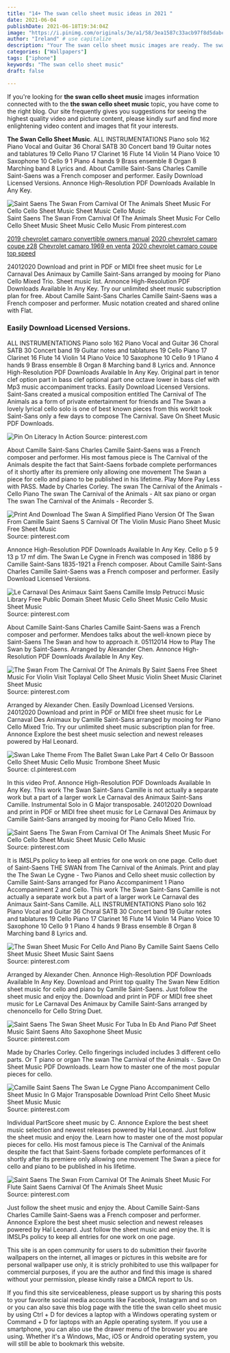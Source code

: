 ```yaml
---
title: "14+ The swan cello sheet music ideas in 2021 "
date: 2021-06-04
publishDate: 2021-06-18T19:34:04Z
image: "https://i.pinimg.com/originals/3e/a1/58/3ea1587c33acb97f8d5dabc02b889c2c.gif"
author: "Ireland" # use capitalize
description: "Your The swan cello sheet music images are ready. The swan cello sheet music are a topic that is being searched for and liked by netizens today. You can Download the The swan cello sheet music files here. Get all free photos and vectors."
categories: ["Wallpapers"]
tags: ["iphone"]
keywords: "The swan cello sheet music"
draft: false

---
```


If you're looking for **the swan cello sheet music** images information connected with to the **the swan cello sheet music** topic, you have come to the right  blog.  Our site frequently  gives you  suggestions  for seeing  the highest  quality video and picture  content, please kindly surf and find more enlightening video content and images  that fit your interests.

**The Swan Cello Sheet Music**. ALL INSTRUMENTATIONS Piano solo 162 Piano Vocal and Guitar 36 Choral SATB 30 Concert band 19 Guitar notes and tablatures 19 Cello Piano 17 Clarinet 16 Flute 14 Violin 14 Piano Voice 10 Saxophone 10 Cello 9 1 Piano 4 hands 9 Brass ensemble 8 Organ 8 Marching band 8 Lyrics and. About Camille Saint-Sans Charles Camille Saint-Saens was a French composer and performer. Easily Download Licensed Versions. Annonce High-Resolution PDF Downloads Available In Any Key.

![Saint Saens The Swan From Carnival Of The Animals Sheet Music For Cello Cello Sheet Music Sheet Music Cello Music](https://i.pinimg.com/originals/9f/24/a5/9f24a55d1423e7badcca1914adfb9eec.gif "Saint Saens The Swan From Carnival Of The Animals Sheet Music For Cello Cello Sheet Music Sheet Music Cello Music")
Saint Saens The Swan From Carnival Of The Animals Sheet Music For Cello Cello Sheet Music Sheet Music Cello Music From pinterest.com

[2019 chevrolet camaro convertible owners manual](/2019-chevrolet-camaro-convertible-owners-manual/)
[2020 chevrolet camaro coupe z28](/2020-chevrolet-camaro-coupe-z28/)
[Chevrolet camaro 1969 en venta](/chevrolet-camaro-1969-en-venta/)
[2020 chevrolet camaro coupe top speed](/2020-chevrolet-camaro-coupe-top-speed/)

24012020 Download and print in PDF or MIDI free sheet music for Le Carnaval Des Animaux by Camille Saint-Sans arranged by mooing for Piano Cello Mixed Trio. Sheet music list. Annonce High-Resolution PDF Downloads Available In Any Key. Try our unlimited sheet music subscription plan for free. About Camille Saint-Sans Charles Camille Saint-Saens was a French composer and performer. Music notation created and shared online with Flat.

### Easily Download Licensed Versions.

ALL INSTRUMENTATIONS Piano solo 162 Piano Vocal and Guitar 36 Choral SATB 30 Concert band 19 Guitar notes and tablatures 19 Cello Piano 17 Clarinet 16 Flute 14 Violin 14 Piano Voice 10 Saxophone 10 Cello 9 1 Piano 4 hands 9 Brass ensemble 8 Organ 8 Marching band 8 Lyrics and. Annonce High-Resolution PDF Downloads Available In Any Key. Original part in tenor clef option part in bass clef optional part one octave lower in bass clef with Mp3 music accompaniment tracks. Easily Download Licensed Versions. Saint-Sans created a musical composition entitled The Carnival of The Animals as a form of private entertainment for friends and The Swan a lovely lyrical cello solo is one of best known pieces from this workIt took Saint-Sans only a few days to compose The Carnival. Save On Sheet Music PDF Downloads.


![Pin On Literacy In Action](https://i.pinimg.com/originals/b8/b7/93/b8b793243c6e89b674083aed1246258d.jpg "Pin On Literacy In Action")
Source: pinterest.com

About Camille Saint-Sans Charles Camille Saint-Saens was a French composer and performer. His most famous piece is The Carnival of the Animals despite the fact that Saint-Saens forbade complete performances of it shortly after its premiere only allowing one movement The Swan a piece for cello and piano to be published in his lifetime. Play More Pay Less with PASS. Made by Charles Corley. The swan The Carnival of the Animals - Cello Piano The swan The Carnival of the Animals - Alt sax piano or organ The swan The Carnival of the Animals - Recorder S.

![Print And Download The Swan A Simplified Piano Version Of The Swan From Camille Saint Saens S Carnival Of The Violin Music Piano Sheet Music Free Sheet Music](https://i.pinimg.com/originals/ca/55/a9/ca55a91148acc617e364fd09289d9489.jpg "Print And Download The Swan A Simplified Piano Version Of The Swan From Camille Saint Saens S Carnival Of The Violin Music Piano Sheet Music Free Sheet Music")
Source: pinterest.com

Annonce High-Resolution PDF Downloads Available In Any Key. Cello p 5 9 13 p 17 mf dim. The Swan Le Cygne in French was composed in 1886 by Camille Saint-Sans 1835-1921 a French composer. About Camille Saint-Sans Charles Camille Saint-Saens was a French composer and performer. Easily Download Licensed Versions.

![Le Carnaval Des Animaux Saint Saens Camille Imslp Petrucci Music Library Free Public Domain Sheet Music Cello Sheet Music Cello Music Sheet Music](https://i.pinimg.com/originals/1d/af/f3/1daff3e3a4125a4108f226be2ae4a64f.png "Le Carnaval Des Animaux Saint Saens Camille Imslp Petrucci Music Library Free Public Domain Sheet Music Cello Sheet Music Cello Music Sheet Music")
Source: pinterest.com

About Camille Saint-Sans Charles Camille Saint-Saens was a French composer and performer. Mendoes talks about the well-known piece by Saint-Saens The Swan and how to approach it. 05112014 How to Play The Swan by Saint-Saens. Arranged by Alexander Chen. Annonce High-Resolution PDF Downloads Available In Any Key.

![The Swan From The Carnival Of The Animals By Saint Saens Free Sheet Music For Violin Visit Toplayal Cello Sheet Music Violin Sheet Music Clarinet Sheet Music](https://i.pinimg.com/originals/5a/ae/ed/5aaeede78cfce253bcbf6b4ec220b675.png "The Swan From The Carnival Of The Animals By Saint Saens Free Sheet Music For Violin Visit Toplayal Cello Sheet Music Violin Sheet Music Clarinet Sheet Music")
Source: pinterest.com

Arranged by Alexander Chen. Easily Download Licensed Versions. 24012020 Download and print in PDF or MIDI free sheet music for Le Carnaval Des Animaux by Camille Saint-Sans arranged by mooing for Piano Cello Mixed Trio. Try our unlimited sheet music subscription plan for free. Annonce Explore the best sheet music selection and newest releases powered by Hal Leonard.

![Swan Lake Theme From The Ballet Swan Lake Part 4 Cello Or Bassoon Cello Sheet Music Cello Music Trombone Sheet Music](https://i.pinimg.com/originals/36/0d/b0/360db0494dee8ee91340e8a4b33fea39.png "Swan Lake Theme From The Ballet Swan Lake Part 4 Cello Or Bassoon Cello Sheet Music Cello Music Trombone Sheet Music")
Source: cl.pinterest.com

In this video Prof. Annonce High-Resolution PDF Downloads Available In Any Key. This work The Swan Saint-Sans Camille is not actually a separate work but a part of a larger work Le Carnaval des Animaux Saint-Sans Camille. Instrumental Solo in G Major transposable. 24012020 Download and print in PDF or MIDI free sheet music for Le Carnaval Des Animaux by Camille Saint-Sans arranged by mooing for Piano Cello Mixed Trio.

![Saint Saens The Swan From Carnival Of The Animals Sheet Music For Cello Cello Sheet Music Sheet Music Cello Music](https://i.pinimg.com/originals/9f/24/a5/9f24a55d1423e7badcca1914adfb9eec.gif "Saint Saens The Swan From Carnival Of The Animals Sheet Music For Cello Cello Sheet Music Sheet Music Cello Music")
Source: pinterest.com

It is IMSLPs policy to keep all entries for one work on one page. Cello duet of Saint-Saens THE SWAN from The Carnival of the Animals. Print and play the The Swan Le Cygne - Two Pianos and Cello sheet music collection by Camille Saint-Sans arranged for Piano Accompaniment 1 Piano Accompaniment 2 and Cello. This work The Swan Saint-Sans Camille is not actually a separate work but a part of a larger work Le Carnaval des Animaux Saint-Sans Camille. ALL INSTRUMENTATIONS Piano solo 162 Piano Vocal and Guitar 36 Choral SATB 30 Concert band 19 Guitar notes and tablatures 19 Cello Piano 17 Clarinet 16 Flute 14 Violin 14 Piano Voice 10 Saxophone 10 Cello 9 1 Piano 4 hands 9 Brass ensemble 8 Organ 8 Marching band 8 Lyrics and.

![The Swan Sheet Music For Cello And Piano By Camille Saint Saens Cello Sheet Music Sheet Music Saint Saens](https://i.pinimg.com/originals/fa/06/1f/fa061f44ee88cd185207c97fedc2b818.gif "The Swan Sheet Music For Cello And Piano By Camille Saint Saens Cello Sheet Music Sheet Music Saint Saens")
Source: pinterest.com

Arranged by Alexander Chen. Annonce High-Resolution PDF Downloads Available In Any Key. Download and Print top quality The Swan New Edition sheet music for cello and piano by Camille Saint-Saens. Just follow the sheet music and enjoy the. Download and print in PDF or MIDI free sheet music for Le Carnaval Des Animaux by Camille Saint-Sans arranged by chenoncello for Cello String Duet.

![Saint Saens The Swan Sheet Music For Tuba In Eb And Piano Pdf Sheet Music Saint Saens Alto Saxophone Sheet Music](https://i.pinimg.com/originals/42/15/a8/4215a8ffec006cf3a41c782bdb519b0b.gif "Saint Saens The Swan Sheet Music For Tuba In Eb And Piano Pdf Sheet Music Saint Saens Alto Saxophone Sheet Music")
Source: pinterest.com

Made by Charles Corley. Cello fingerings included includes 3 different cello parts. Or T piano or organ The swan The Carnival of the Animals -. Save On Sheet Music PDF Downloads. Learn how to master one of the most popular pieces for cello.

![Camille Saint Saens The Swan Le Cygne Piano Accompaniment Cello Sheet Music In G Major Transposable Download Print Cello Sheet Music Sheet Music Music](https://i.pinimg.com/originals/11/cd/2f/11cd2fa19ac28f4f92d450bdf28e51f6.gif "Camille Saint Saens The Swan Le Cygne Piano Accompaniment Cello Sheet Music In G Major Transposable Download Print Cello Sheet Music Sheet Music Music")
Source: pinterest.com

Individual PartScore sheet music by C. Annonce Explore the best sheet music selection and newest releases powered by Hal Leonard. Just follow the sheet music and enjoy the. Learn how to master one of the most popular pieces for cello. His most famous piece is The Carnival of the Animals despite the fact that Saint-Saens forbade complete performances of it shortly after its premiere only allowing one movement The Swan a piece for cello and piano to be published in his lifetime.

![Saint Saens The Swan From Carnival Of The Animals Sheet Music For Flute Saint Saens Carnival Of The Animals Sheet Music](https://i.pinimg.com/originals/3e/a1/58/3ea1587c33acb97f8d5dabc02b889c2c.gif "Saint Saens The Swan From Carnival Of The Animals Sheet Music For Flute Saint Saens Carnival Of The Animals Sheet Music")
Source: pinterest.com

Just follow the sheet music and enjoy the. About Camille Saint-Sans Charles Camille Saint-Saens was a French composer and performer. Annonce Explore the best sheet music selection and newest releases powered by Hal Leonard. Just follow the sheet music and enjoy the. It is IMSLPs policy to keep all entries for one work on one page.

This site is an open community for users to do submittion their favorite wallpapers on the internet, all images or pictures in this website are for personal wallpaper use only, it is stricly prohibited to use this wallpaper for commercial purposes, if you are the author and find this image is shared without your permission, please kindly raise a DMCA report to Us.

If you find this site serviceableness, please support us by sharing this posts to your favorite social media accounts like Facebook, Instagram and so on or you can also save this blog page with the title the swan cello sheet music by using Ctrl + D for devices a laptop with a Windows operating system or Command + D for laptops with an Apple operating system. If you use a smartphone, you can also use the drawer menu of the browser you are using. Whether it's a Windows, Mac, iOS or Android operating system, you will still be able to bookmark this website.
